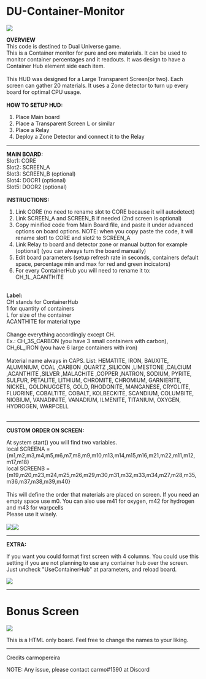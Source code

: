 # DU-Container-Monitor

<img src="https://github.com/carmopereira/DU-Container-Monitor/blob/main/main_screen.jpg" />

<b>OVERVIEW</b><br>
This code is destined to Dual Universe game.<br>
This is a Container monitor for pure and ore materials. It can be used to monitor container percentages and it readouts. It was design to have a Container Hub element side each item.<br>
<br>
This HUD was designed for a Large Transparent Screen(or two). Each screen can gather 20 materials. It uses a Zone detector to turn up every board for optimal CPU usage.<br>
<br>
<b>HOW TO SETUP HUD:</b>

1. Place Main board
2. Place a Transparent Screen L or similar
3. Place a Relay
4. Deploy a Zone Detector and connect it to the Relay

-----------------------------

<b>MAIN BOARD:</b><br>
Slot1: CORE<br>
Slot2: SCREEN_A<br>
Slot3: SCREEN_B (optional)<br>
Slot4: DOOR1 (optional)<br>
Slot5: DOOR2 (optional)<br>
<br>
<b>INSTRUCTIONS:</b>
1. Link CORE (no need to rename slot to CORE because it will autodetect)
2. Link SCREEN_A and SCREEN_B if needed (2nd screen is optional)
3. Copy minified code from Main Board file, and paste it under advanced options on board options.
NOTE: when you copy paste the code, it will rename slot1 to CORE and slot2 to SCREEN_A
4. Link Relay to board and detector zone or manual button for example (optional) (you can always turn the board manually)
5. Edit board parameters (setup refresh rate in seconds, containers default space, percentage min and max for red and green incicators)
6. For every ContainerHub you will need to rename it to: CH_1L_ACANTHITE
<br>
<b>Label:</b><br>
CH stands for ContainerHub<br>
1 for quantity of containers<br>
L for size of the container<br>
ACANTHITE for material type<br>
<br>
Change everything accordingly except CH.<br>Ex.: CH_3S_CARBON (you have 3 small containers with carbon), CH_6L_IRON (you have 6 large containers with iron)<br>
<br>
Material name always in CAPS. List: HEMATITE, IRON, BAUXITE, ALUMINIUM, COAL ,CARBON ,QUARTZ ,SILICON ,LIMESTONE ,CALCIUM ,ACANTHITE ,SILVER ,MALACHITE ,COPPER ,NATRON, SODIUM, PYRITE, SULFUR, PETALITE, LITHIUM, CHROMITE, CHROMIUM, GARNIERITE, NICKEL, GOLDNUGGETS, GOLD, RHODONITE, MANGANESE, CRYOLITE, FLUORINE, COBALTITE, COBALT, KOLBECKITE, SCANDIUM, COLUMBITE, NIOBIUM, VANADINITE, VANADIUM, ILMENITE, TITANIUM, OXYGEN, HYDROGEN, WARPCELL<br>
<br>

-----------------------------

<b>CUSTOM ORDER ON SCREEN:</b><br>

At system start() you will find two variables. <br>
local SCREENA = {m1,m2,m3,m4,m5,m6,m7,m8,m9,m10,m13,m14,m15,m16,m21,m22,m11,m12,m17,m18}<br>
local SCREENB = {m19,m20,m23,m24,m25,m26,m29,m30,m31,m32,m33,m34,m27,m28,m35,m36,m37,m38,m39,m40}<br>
<br>
This will define the order that materials are placed on screen. If you need an empty space use m0. You can also use m41 for oxygen, m42 for hydrogen and m43 for warpcells<br>
Please use it wisely.<br>
<br>
<img src="https://github.com/carmopereira/DU-Container-Monitor/blob/main/material_list1.jpg" /><img src="https://github.com/carmopereira/DU-Container-Monitor/blob/main/material_list2.jpg" />

-----------------------------
<b>EXTRA:</b><br>

If you want you could format first screen with 4 columns. You could use this setting if you are not planning to use any container hub over the screen. Just uncheck "UseContainerHub" at parameters, and reload board.

<img src="https://github.com/carmopereira/DU-Container-Monitor/blob/main/main_screen_nohubs.jpg" />

-----------------------------

<h1>Bonus Screen</h1>

<img src="https://github.com/carmopereira/DU-Container-Monitor/blob/main/bonus_screen.png" />

This is a HTML only board. Feel free to change the names to your liking.


-----------------------------

Credits
carmopereira

NOTE: Any issue, please contact carmo#1590 at Discord
